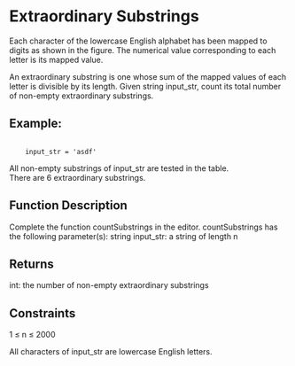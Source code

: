 ﻿# Extraordinary Substrings 
Each character of the lowercase English alphabet has been mapped to digits as shown in the figure. The numerical value corresponding to
each letter is its mapped value.

An extraordinary substring is one whose sum of the mapped values of each letter is divisible by its length. Given string input_str, count its
total number of non-empty extraordinary substrings.

## Example:
<code>
    input_str = 'asdf'
</code>

All non-empty substrings of input_str are tested in the table.<br>
There are 6 extraordinary substrings.

## Function Description
Complete the function countSubstrings in the editor.
countSubstrings has the following parameter(s):
string input_str: a string of length n

## Returns
int: the number of non-empty extraordinary substrings

## Constraints

1 ≤ n ≤ 2000 

All characters of input_str are lowercase English letters.
